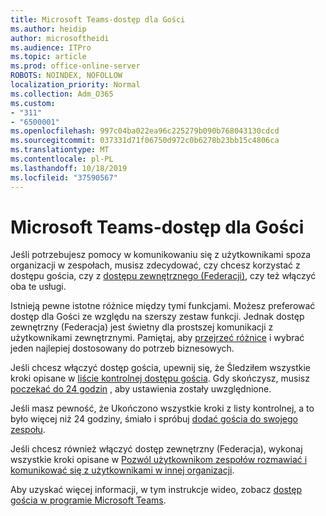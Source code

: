 ```yaml
---
title: Microsoft Teams-dostęp dla Gości
ms.author: heidip
author: microsoftheidi
ms.audience: ITPro
ms.topic: article
ms.prod: office-online-server
ROBOTS: NOINDEX, NOFOLLOW
localization_priority: Normal
ms.collection: Adm_O365
ms.custom:
- "311"
- "6500001"
ms.openlocfilehash: 997c04ba022ea96c225279b090b768043130cdcd
ms.sourcegitcommit: 037331d71f06750d972c0b6278b23bb15c4806ca
ms.translationtype: MT
ms.contentlocale: pl-PL
ms.lasthandoff: 10/18/2019
ms.locfileid: "37590567"
---
```

# <a name="microsoft-teams---guest-access"></a>Microsoft Teams-dostęp dla Gości

Jeśli potrzebujesz pomocy w komunikowaniu się z użytkownikami spoza organizacji w zespołach, musisz zdecydować, czy chcesz korzystać z dostępu gościa, czy z [dostępu zewnętrznego (Federacji)](https://docs.microsoft.com/en-us/microsoftteams/manage-external-access#external-access-vs-guest-access), czy też włączyć oba te usługi.

Istnieją pewne istotne różnice między tymi funkcjami. Możesz preferować dostęp dla Gości ze względu na szerszy zestaw funkcji. Jednak dostęp zewnętrzny (Federacja) jest świetny dla prostszej komunikacji z użytkownikami zewnętrznymi. Pamiętaj, aby [przejrzeć różnice](https://docs.microsoft.com/en-us/microsoftteams/manage-external-access#external-access-vs-guest-access) i wybrać jeden najlepiej dostosowany do potrzeb biznesowych.

Jeśli chcesz włączyć dostęp gościa, upewnij się, że Śledziłem wszystkie kroki opisane w [liście kontrolnej dostępu gościa](https://docs.microsoft.com/en-us/microsoftteams/guest-access-checklist). Gdy skończysz, musisz [poczekać do 24 godzin](https://docs.microsoft.com/en-us/microsoftteams/manage-guests#guest-access-latencies) , aby ustawienia zostały uwzględnione.

Jeśli masz pewność, że Ukończono wszystkie kroki z listy kontrolnej, a to było więcej niż 24 godziny, śmiało i spróbuj [dodać gościa do swojego zespołu](https://support.office.com/en-us/article/add-guests-to-a-team-in-teams-fccb4fa6-f864-4508-bdde-256e7384a14f#ID0EAABAAA=Desktop).

Jeśli chcesz również włączyć dostęp zewnętrzny (Federacja), wykonaj wszystkie kroki opisane w [Pozwól użytkownikom zespołów rozmawiać i komunikować się z użytkownikami w innej organizacji](https://docs.microsoft.com/en-us/microsoftteams/manage-external-access#let-your-teams-users-chat-and-communicate-with-users-in-another-organization).

Aby uzyskać więcej informacji, w tym instrukcje wideo, zobacz [dostęp gościa w programie Microsoft Teams](https://docs.microsoft.com/microsoftteams/guest-access).

